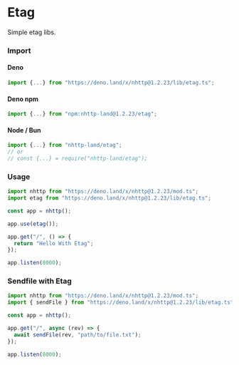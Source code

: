 # Etag
Simple etag libs.

### Import
#### Deno
```ts
import {...} from "https://deno.land/x/nhttp@1.2.23/lib/etag.ts";
```
#### Deno npm
```ts
import {...} from "npm:nhttp-land@1.2.23/etag";
```
#### Node / Bun
```ts
import {...} from "nhttp-land/etag";
// or
// const {...} = require("nhttp-land/etag");
```

### Usage
```ts
import nhttp from "https://deno.land/x/nhttp@1.2.23/mod.ts";
import etag from "https://deno.land/x/nhttp@1.2.23/lib/etag.ts";

const app = nhttp();

app.use(etag());

app.get("/", () => {
  return "Hello With Etag";
});

app.listen(8000);
```

### Sendfile with Etag
```ts
import nhttp from "https://deno.land/x/nhttp@1.2.23/mod.ts";
import { sendFile } from "https://deno.land/x/nhttp@1.2.23/lib/etag.ts";

const app = nhttp();

app.get("/", async (rev) => {
  await sendFile(rev, "path/to/file.txt");
});

app.listen(8000);
```